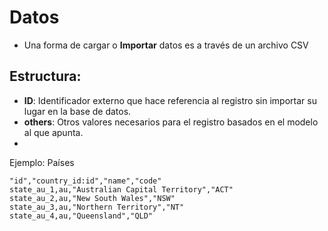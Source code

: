 # Datos
- Una forma de cargar o **Importar** datos es a través de un archivo CSV


## Estructura:
- **ID**: Identificador externo que hace referencia al registro sin importar su lugar en la base de datos.
- **others**: Otros valores necesarios para el registro basados en el modelo al que apunta.
- 
Ejemplo: Países
```csv
"id","country_id:id","name","code"
state_au_1,au,"Australian Capital Territory","ACT"
state_au_2,au,"New South Wales","NSW"
state_au_3,au,"Northern Territory","NT"
state_au_4,au,"Queensland","QLD"
```
